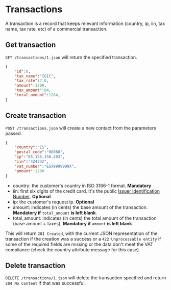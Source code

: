 # Transactions
A transaction is a record that keeps relevant information (country, ip, iin, tax name, tax rate, etc) of a commercial transaction.

## Get transaction
`GET /transactions/1.json` will return the specified transaction.

```json
{
    "id":8,
    "tax_name":"IGIC",
    "tax_rate":7.0,
    "amount":1200,
    "tax_amount":84,
    "total_amount":1284,
}
```

## Create transaction
`POST /transactions.json` will create a new contact from the parameters passed.

```json
{
    "country":"ES",
    "postal_code":"08080",
    "ip":"85.155.156.203",
    "iin":"424242",
    "vat_number":"ESX9999999X",
    "amount":1200
}
```

* country: the customer's country in ISO 3166-1 format. **Mandatory**
* iin: first six digits of the credit card. It's the public [Issuer Identification Number](http://en.wikipedia.org/wiki/Bank_card_number#Issuer_identification_number_.28IIN.29). **Optional**
* ip: the customer's request ip. **Optional**
* amount: indicates (in cents) the base amount of the transaction. **Mandatory if** `total_amount` **is left blank**.
* total_amount: indicates (in cents) the total amount of the transaction (base amount + taxes). **Mandatory if** `amount` **is left blank**.

This will return `201 Created`, with the current JSON representation of the transaction if the creation was a success or a `422 Unprocessable entity` if some of the required fields are missing or the data don't meet the VAT compliance (check the country attribute message for this case).

## Delete transaction
`DELETE /transactions/1.json` will delete the transaction specified and return `204 No Content` if that was successful.

